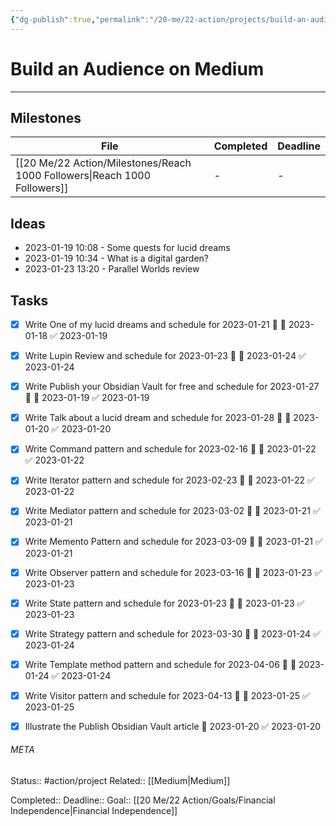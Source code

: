 ```yaml
---
{"dg-publish":true,"permalink":"/20-me/22-action/projects/build-an-audience-on-medium/"}
---
```


# Build an Audience on Medium
---
## Milestones
| File                                                                         | Completed | Deadline |
| ---------------------------------------------------------------------------- | --------- | -------- |
| [[20 Me/22 Action/Milestones/Reach 1000 Followers\|Reach 1000 Followers]] | \-        | \-       |



## Ideas
- 2023-01-19 10:08 - Some quests for lucid dreams
- 2023-01-19 10:34 - What is a digital garden?
- 2023-01-23 13:20 - Parallel Worlds review


## Tasks
- [x] Write One of my lucid dreams and schedule for 2023-01-21 🔼 📅 2023-01-18 ✅ 2023-01-19
- [x] Write Lupin Review and schedule for 2023-01-23 🔼 📅 2023-01-24 ✅ 2023-01-24
- [x] Write Publish your Obsidian Vault for free and schedule for 2023-01-27 🔼 📅 2023-01-19 ✅ 2023-01-19
- [x] Write Talk about a lucid dream and schedule for 2023-01-28 🔼 📅 2023-01-20 ✅ 2023-01-20
- [x] Write Command pattern and schedule for 2023-02-16 🔼 📅 2023-01-22 ✅ 2023-01-22
- [x] Write Iterator pattern and schedule for 2023-02-23 🔼 📅 2023-01-22 ✅ 2023-01-22
- [x] Write Mediator pattern and schedule for 2023-03-02 🔼 📅 2023-01-21 ✅ 2023-01-21
- [x] Write Memento Pattern and schedule for 2023-03-09 🔼 📅 2023-01-21 ✅ 2023-01-21
- [x] Write Observer pattern and schedule for 2023-03-16 🔼 📅 2023-01-23 ✅ 2023-01-23
- [x] Write State pattern and schedule for 2023-01-23 🔼 📅 2023-01-23 ✅ 2023-01-23
- [x] Write Strategy pattern and schedule for 2023-03-30 🔼 📅 2023-01-24 ✅ 2023-01-24
- [x] Write Template method pattern and schedule for 2023-04-06 🔼 📅 2023-01-24 ✅ 2023-01-24
- [x] Write Visitor pattern and schedule for 2023-04-13 🔼 📅 2023-01-25 ✅ 2023-01-25
- [x] Illustrate the Publish Obsidian Vault article 📅 2023-01-20 ✅ 2023-01-20



###### META
Status:: #action/project 
Related:: [[Medium\|Medium]]

Completed:: 
Deadline:: 
Goal:: [[20 Me/22 Action/Goals/Financial Independence\|Financial Independence]]
